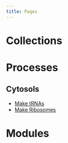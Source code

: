 ```yaml
---
title: Pages
---
```


# Collections



# Processes

## Cytosols

- [Make tRNAs](./processes/make-trna/process.md)
- [Make Ribosomes](./processes/make-ribosomes/process.md)

# Modules